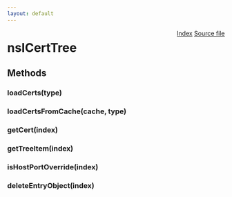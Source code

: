 ```yaml
---
layout: default
---
```

<div class='links' style='float:right'><a href="../index.html">Index</a>
<a href="http://dxr.mozilla.org/mozilla-central/source/security/manager/ssl/public/nsICertTree.idl">Source file</a>
</div>

# nsICertTree #

## Methods ##

### loadCerts(type) ###

### loadCertsFromCache(cache, type) ###

### getCert(index) ###

### getTreeItem(index) ###

### isHostPortOverride(index) ###

### deleteEntryObject(index) ###
